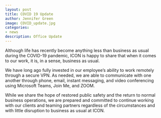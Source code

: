 ```yaml
---
layout: post
title: COVID 19 Update
author: Jennifer Green
image: COVID_update.jpg
categories:
- news
description: Office Update
---
```


Although life has recently become anything less than business as usual during the COVID-19 pandemic, ICON is happy to share that when it comes to our work, it is, in a sense, business as usual.

We have long ago fully invested in our employee’s ability to work remotely through a secure VPN. As needed, we are able to communicate with one another through phone, email, instant messaging, and video conferencing using Microsoft Teams, Join Me, and ZOOM.  

While we share the hope of restored public safety and the return to normal business operations, we are prepared and committed to continue working with our clients and teaming partners regardless of the circumstances and with little disruption to business as usual at ICON.
